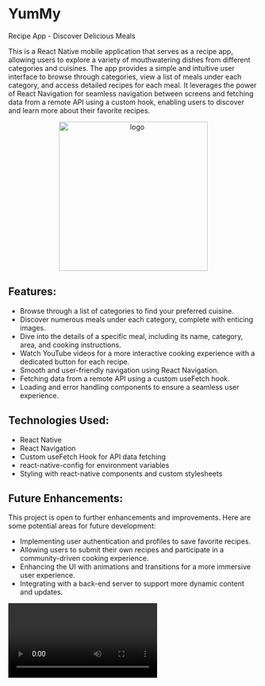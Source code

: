 # YumMy
Recipe App - Discover Delicious Meals

This is a React Native mobile application that serves as a recipe app, allowing users to explore a variety of mouthwatering dishes from different categories and cuisines. The app provides a simple and intuitive user interface to browse through categories, view a list of meals under each category, and access detailed recipes for each meal. It leverages the power of React Navigation for seamless navigation between screens and fetching data from a remote API using a custom hook, enabling users to discover and learn more about their favorite recipes.
<p align="center"><img src="https://user-images.githubusercontent.com/100444900/236217447-9a83f6a3-df95-48c6-9f28-4f04d4f5097b.png" alt="logo" width="300"></p>

## Features:

* Browse through a list of categories to find your preferred cuisine.
* Discover numerous meals under each category, complete with enticing images.
* Dive into the details of a specific meal, including its name, category, area, and cooking instructions.
* Watch YouTube videos for a more interactive cooking experience with a dedicated button for each recipe.
* Smooth and user-friendly navigation using React Navigation.
* Fetching data from a remote API using a custom useFetch hook.
* Loading and error handling components to ensure a seamless user experience.
  
## Technologies Used:

* React Native
* React Navigation
* Custom useFetch Hook for API data fetching
* react-native-config for environment variables
* Styling with react-native components and custom stylesheets
  
## Future Enhancements:
This project is open to further enhancements and improvements. Here are some potential areas for future development:

* Implementing user authentication and profiles to save favorite recipes.
* Allowing users to submit their own recipes and participate in a community-driven cooking experience.
* Enhancing the UI with animations and transitions for a more immersive user experience.
* Integrating with a back-end server to support more dynamic content and updates.



<video src="https://user-images.githubusercontent.com/100444900/236214370-08440b2a-5493-43ea-ae32-945aee442cfe.mp4" controls width="300"/>
